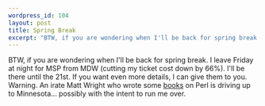 ```yaml
--- 
wordpress_id: 104
layout: post
title: Spring Break
excerpt: "BTW, if you are wondering when I'll be back for spring break.  I leave Friday at night for MSP from MDW (cutting my ticket cost down by 66%).  I'll be there until the 21st.  If you want even more details, I can give them to you.  Warning.  An irate Matt Wright who wrote some <a href=\"http://www.cgi-perl.com/\">books</a> on Perl is driving up to Minnesota... possibly with the intent to run me over.  "
---
```

BTW, if you are wondering when I'll be back for spring break.  I leave Friday at night for MSP from MDW (cutting my ticket cost down by 66%).  I'll be there until the 21st.  If you want even more details, I can give them to you.  Warning.  An irate Matt Wright who wrote some <a href="http://www.cgi-perl.com/">books</a> on Perl is driving up to Minnesota... possibly with the intent to run me over.  
